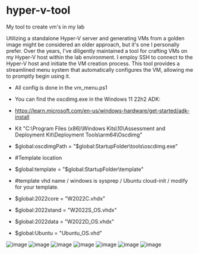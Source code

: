 # hyper-v-tool
My tool to create vm's in my lab

Utilizing a standalone Hyper-V server and generating VMs from a golden image might be considered an older approach, but it's one I personally prefer. Over the years, I've diligently maintained a tool for crafting VMs on my Hyper-V host within the lab environment. I employ SSH to connect to the Hyper-V host and initiate the VM creation process. This tool provides a streamlined menu system that automatically configures the VM, allowing me to promptly begin using it.
* All config is done in the vm_menu.ps1
 
-  You can find the oscdimg.exe in the Windows 11 22h2 ADK: 
-  https://learn.microsoft.com/en-us/windows-hardware/get-started/adk-install 
-  Kit "C:\Program Files (x86)\Windows Kits\10\Assessment and Deployment Kit\Deployment Tools\arm64\Oscdimg"
 
- $global:oscdimgPath = "$global:StartupFolder\tools\oscdimg.exe"

- #Template location
- $global:template = "$global:StartupFolder\template"

- #template vhd name / windows is sysprep / Ubuntu cloud-init / modify for your template.
- $global:2022core = "W2022C.vhdx"
- $global:2022stand = "W2022S_OS.vhdx"
- $global:2022data = "W2022D_OS.vhdx"
- $global:Ubuntu = "Ubuntu_OS.vhd"

![image](https://github.com/Lubenz007/hyper-v-tool/assets/116028026/1e961bfd-aa70-41c3-96dd-6740f175d03b)
![image](https://github.com/Lubenz007/hyper-v-tool/assets/116028026/24f16f37-738a-4a17-a990-238896e9bcb3)
![image](https://github.com/Lubenz007/hyper-v-tool/assets/116028026/ac87298b-dd9d-4d1c-8d06-3db92c6105bf)
![image](https://github.com/Lubenz007/hyper-v-tool/assets/116028026/817222df-cee3-40ee-8a39-740abea0b3d5)
![image](https://github.com/Lubenz007/hyper-v-tool/assets/116028026/4e5d853f-7b6e-47ef-9827-2b0f67573578)
![image](https://github.com/Lubenz007/hyper-v-tool/assets/116028026/9ec272c6-86e3-4c96-8b13-41ae1f15b132)
![image](https://github.com/Lubenz007/hyper-v-tool/assets/116028026/b69fe441-64d9-4d7a-85b6-c7e80df0796a)




